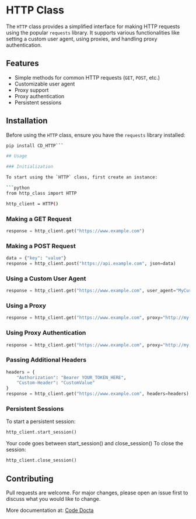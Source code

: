 # HTTP Class

The `HTTP` class provides a simplified interface for making HTTP requests using the popular `requests` library. It supports various functionalities like setting a custom user agent, using proxies, and handling proxy authentication.

## Features

- Simple methods for common HTTP requests (`GET`, `POST`, etc.)
- Customizable user agent
- Proxy support
- Proxy authentication
- Persistent sessions

## Installation

Before using the `HTTP` class, ensure you have the `requests` library installed:

```bash
pip install CD_HTTP```

## Usage

### Initialization

To start using the `HTTP` class, first create an instance:

```python
from http_class import HTTP

http_client = HTTP()
```

### Making a GET Request

```python
response = http_client.get("https://www.example.com")
```

### Making a POST Request

```python
data = {"key": "value"}
response = http_client.post("https://api.example.com", json=data)
```

### Using a Custom User Agent

```python
response = http_client.get("https://www.example.com", user_agent="MyCustomUserAgent/1.0")
```

### Using a Proxy

```python
response = http_client.get("https://www.example.com", proxy="http://my-proxy.com:8080")
```

### Using Proxy Authentication

```python
response = http_client.get("https://www.example.com", proxy="http://my-proxy.com:8080", proxy_username="username", proxy_password="password")
```

### Passing Additional Headers

```python
headers = {
    "Authorization": "Bearer YOUR_TOKEN_HERE",
    "Custom-Header": "CustomValue"
}
response = http_client.get("https://www.example.com", headers=headers)
```

### Persistent Sessions

To start a persistent session:

```python
http_client.start_session()
```
Your code goes between start_session() and close_session()
To close the session:

```python
http_client.close_session()
```

## Contributing

Pull requests are welcome. For major changes, please open an issue first to discuss what you would like to change.

More documentation at:
[Code Docta](https://codedocta.com "My Website")
